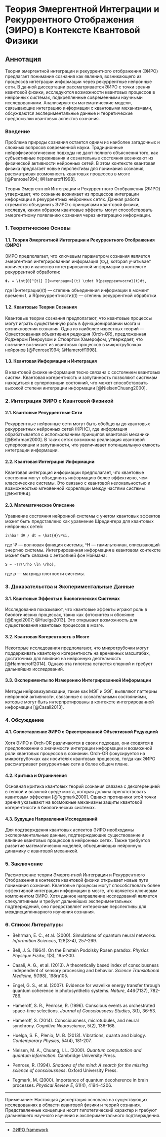 # Теория Эмергентной Интеграции и Рекуррентного Отображения (ЭИРО) в Контексте Квантовой Физики

## Аннотация

Теория эмергентной интеграции и рекуррентного отображения (ЭИРО) предлагает понимание сознания как явления, возникающего из процессов интеграции информации через рекуррентные нейронные сети. В данной диссертации рассматривается ЭИРО с точки зрения квантовой физики, исследуются возможности квантовых процессов в нейронных системах, подкрепленные современными научными исследованиями. Анализируются математические модели, связывающие интеграцию информации с квантовыми механизмами, обсуждаются экспериментальные данные и теоретические предпосылки квантовых аспектов сознания.

### Введение

Проблема природы сознания остается одним из наиболее загадочных и сложных вопросов современной науки. Традиционные нейрофизиологические подходы не дают полного объяснения того, как субъективные переживания и сознательные состояния возникают из физической активности нейронных сетей. В этом контексте квантовая физика предлагает новые перспективы для понимания сознания, рассматривая возможность квантовых процессов в мозге [@Penrose1994; @Hameroff1998].

Теория Эмергентной Интеграции и Рекуррентного Отображения (ЭИРО) утверждает, что сознание возникает из процессов интеграции информации в рекуррентных нейронных сетях. Данная работа стремится объединить ЭИРО с принципами квантовой физики, исследуя, каким образом квантовые эффекты могут способствовать эмергентному появлению сознания через интеграцию информации.

### 1. Теоретические Основы

#### 1.1. Теория Эмергентной Интеграции и Рекуррентного Отображения (ЭИРО)

ЭИРО предполагает, что ключевым параметром сознания является эмергентная интегрированная информация (Φₑ), которая учитывает количество и качество интегрированной информации в контексте рекуррентной обработки:

`Φₑ = \int{0}^{t1} I{интеграции}(t) \cdot R{рекуррентности}(t)dt,`

где I(интеграции)(t) — степень объединения информации в момент времени t, а R(рекуррентности)(t) — степень рекуррентной обработки.

#### 1.2. Квантовые Теории Сознания

Квантовые теории сознания предполагают, что квантовые процессы могут играть существенную роль в функционировании мозга и возникновении сознания. Одна из наиболее известных теорий — Оркестрованная объективная редукция (Orch-OR), предложенная Роджером Пенроузом и Стюартом Хамерофом, утверждает, что сознание возникает из квантовых процессов в микротрубочках нейронов [@Penrose1994; @Hameroff1998].

#### 1.3. Квантовая Информация и Интеграция

В квантовой физике информация тесно связана с состоянием квантовых систем. Квантовая когерентность и запутанность позволяют системам находиться в суперпозиции состояний, что может способствовать высокой степени интеграции информации [@NielsenChuang2000].

### 2. Интеграция ЭИРО с Квантовой Физикой

#### 2.1. Квантовые Рекуррентные Сети

Рекуррентные нейронные сети могут быть обобщены до квантовых рекуррентных нейронных сетей (КРНС), где информация обрабатывается с использованием принципов квантовой механики [@Behrman2000]. В таких сетях возможна реализация квантовой суперпозиции и запутанности, что увеличивает потенциальную емкость интеграции информации.

#### 2.2. Квантовая Интеграция Информации

Квантовая интеграция информации предполагает, что квантовые состояния могут объединять информацию более эффективно, чем классические системы. Это связано с квантовой нелокальностью и возможностью мгновенной корреляции между частями системы [@Bell1964].

#### 2.3. Математическое Описание

Уравнение состояния нейронной системы с учетом квантовых эффектов может быть представлено как уравнение Шредингера для квантовых нейронных сетей:

`i\hbar dΨ / dt = \hat{H}\Psi,`

где Ψ — волновая функция системы, ^H — гамильтониан, описывающий энергию системы. Интегрированная информация в квантовом контексте может быть связана с энтропией фон Ноймана:

`S = -Tr(\rho \ln \rho),`

где ρ — матрица плотности системы.

### 3. Доказательства и Экспериментальные Данные

#### 3.1. Квантовые Эффекты в Биологических Системах

Исследования показывают, что квантовые эффекты играют роль в биологических процессах, таких как фотосинтез и обоняние [@Engel2007; @Huelga2013]. Это открывает возможность для существования квантовых процессов в мозге.

#### 3.2. Квантовая Когерентность в Мозге

Некоторые исследования предполагают, что микротрубочки могут поддерживать квантовую когерентность на временных масштабах, достаточных для влияния на нейронную деятельность [@Hammeroff2014]. Однако эта гипотеза остается спорной и требует дальнейших исследований.

#### 3.3. Эксперименты по Измерению Интегрированной Информации

Методы нейровизуализации, такие как МЭГ и ЭЭГ, выявляют паттерны нейронной активности, связанные с сознательными состояниями, которые могут быть интерпретированы в контексте интегрированной информации [@Casali2013].

### 4. Обсуждение

#### 4.1. Сопоставление ЭИРО с Оркестрованной Объективной Редукцией

Хотя ЭИРО и Orch-OR различаются в своих подходах, они сходятся в предположении о значимости интеграции информации и возможной роли квантовых процессов в сознании. Orch-OR фокусируется на микротрубочках как носителях квантовых процессов, тогда как ЭИРО рассматривает рекуррентные сети в более общем плане.

#### 4.2. Критика и Ограничения

Основная критика квантовых теорий сознания связана с декогеренцией в теплой и влажной среде мозга, которая должна препятствовать квантовым эффектам [@Tegmark2000]. Однако противники этой точки зрения указывают на возможные механизмы защиты квантовой когерентности в биологических системах.

#### 4.3. Будущие Направления Исследований

Для подтверждения квантовых аспектов ЭИРО необходимы экспериментальные данные, подтверждающие существование и влияние квантовых процессов в нейронных сетях. Также требуется развитие математических моделей, объединяющих нейронную динамику с квантовой механикой.

### 5. Заключение

Рассмотрение теории Эмергентной Интеграции и Рекуррентного Отображения в контексте квантовой физики открывает новые пути понимания сознания. Квантовые процессы могут способствовать более эффективной интеграции информации в мозге, что является ключевым компонентом ЭИРО. Хотя данное направление исследований является спекулятивным и требует дальнейших экспериментальных подтверждений, оно предоставляет интересные перспективы для междисциплинарного изучения сознания.

### 6. Список Литературы

- Behrman, E. C., et al. (2000). Simulations of quantum neural networks. *Information Sciences*, 128(3-4), 257-269.

- Bell, J. S. (1964). On the Einstein Podolsky Rosen paradox. *Physics Physique Fizika*, 1(3), 195-200.

- Casali, A. G., et al. (2013). A theoretically based index of consciousness independent of sensory processing and behavior. *Science Translational Medicine*, 5(198), 198ra105.

- Engel, G. S., et al. (2007). Evidence for wavelike energy transfer through quantum coherence in photosynthetic systems. *Nature*, 446(7137), 782-786.

- Hameroff, S. R.,  Penrose, R. (1996). Conscious events as orchestrated space-time selections. *Journal of Consciousness Studies*, 3(1), 36-53.

- Hameroff, S. (2014). Consciousness, microtubules, and neural synchrony. *Cognitive Neuroscience*, 5(2), 136-168.

- Huelga, S. F.,  Plenio, M. B. (2013). Vibrations, quanta and biology. *Contemporary Physics*, 54(4), 181-207.

- Nielsen, M. A.,  Chuang, I. L. (2000). *Quantum computation and quantum information*. Cambridge University Press.

- Penrose, R. (1994). *Shadows of the mind: A search for the missing science of consciousness*. Oxford University Press.

- Tegmark, M. (2000). Importance of quantum decoherence in brain processes. *Physical Review E*, 61(4), 4194-4206.

---

Примечание: Настоящая диссертация основана на существующих исследованиях в области квантовой физики и теорий сознания. Представленные концепции носят гипотетический характер и требуют дальнейшего научного изучения и экспериментального подтверждения.



---

- [ЭИРО framework](/README.md)


